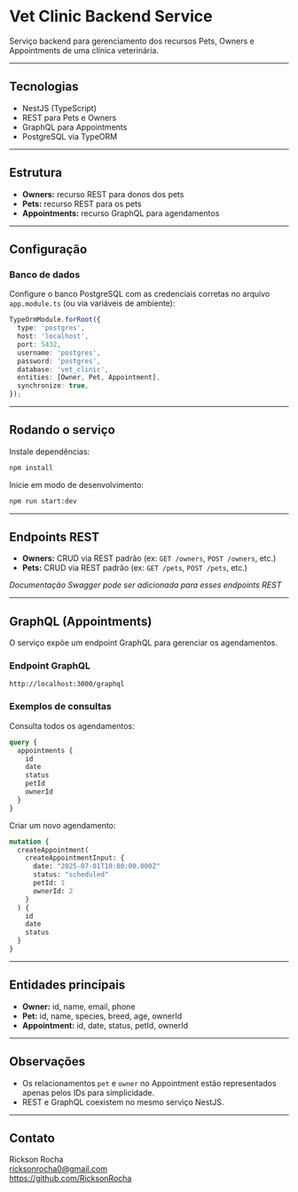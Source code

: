 # Vet Clinic Backend Service

Serviço backend para gerenciamento dos recursos Pets, Owners e Appointments de uma clínica veterinária.

---

## Tecnologias

- NestJS (TypeScript)
- REST para Pets e Owners
- GraphQL para Appointments
- PostgreSQL via TypeORM

---

## Estrutura

- **Owners:** recurso REST para donos dos pets
- **Pets:** recurso REST para os pets
- **Appointments:** recurso GraphQL para agendamentos

---

## Configuração

### Banco de dados

Configure o banco PostgreSQL com as credenciais corretas no arquivo `app.module.ts` (ou via variáveis de ambiente):

```ts
TypeOrmModule.forRoot({
  type: 'postgres',
  host: 'localhost',
  port: 5432,
  username: 'postgres',
  password: 'postgres',
  database: 'vet_clinic',
  entities: [Owner, Pet, Appointment],
  synchronize: true,
});
```

---

## Rodando o serviço

Instale dependências:

```bash
npm install
```

Inicie em modo de desenvolvimento:

```bash
npm run start:dev
```

---

## Endpoints REST

- **Owners:** CRUD via REST padrão (ex: `GET /owners`, `POST /owners`, etc.)
- **Pets:** CRUD via REST padrão (ex: `GET /pets`, `POST /pets`, etc.)

_Documentação Swagger pode ser adicionada para esses endpoints REST_

---

## GraphQL (Appointments)

O serviço expõe um endpoint GraphQL para gerenciar os agendamentos.

### Endpoint GraphQL

```
http://localhost:3000/graphql
```

### Exemplos de consultas

Consulta todos os agendamentos:

```graphql
query {
  appointments {
    id
    date
    status
    petId
    ownerId
  }
}
```

Criar um novo agendamento:

```graphql
mutation {
  createAppointment(
    createAppointmentInput: {
      date: "2025-07-01T10:00:00.000Z"
      status: "scheduled"
      petId: 1
      ownerId: 2
    }
  ) {
    id
    date
    status
  }
}
```

---

## Entidades principais

- **Owner:** id, name, email, phone
- **Pet:** id, name, species, breed, age, ownerId
- **Appointment:** id, date, status, petId, ownerId

---

## Observações

- Os relacionamentos `pet` e `owner` no Appointment estão representados apenas pelos IDs para simplicidade.
- REST e GraphQL coexistem no mesmo serviço NestJS.

---

## Contato

Rickson Rocha  
ricksonrocha0@gmail.com  
https://github.com/RicksonRocha
